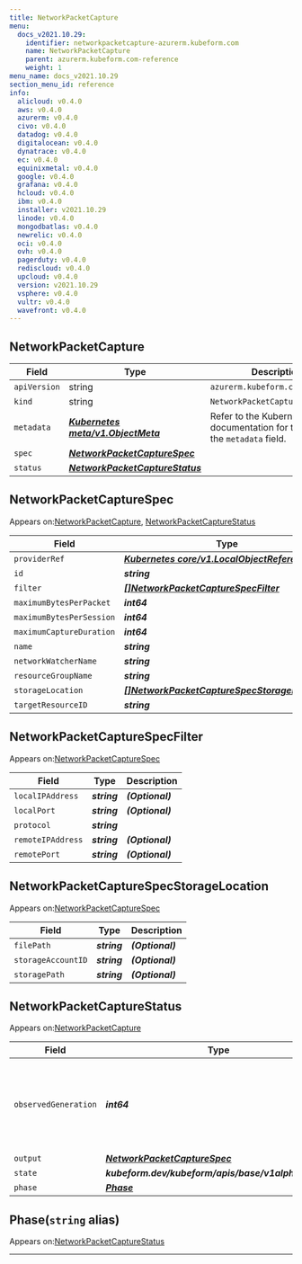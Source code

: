 ```yaml
---
title: NetworkPacketCapture
menu:
  docs_v2021.10.29:
    identifier: networkpacketcapture-azurerm.kubeform.com
    name: NetworkPacketCapture
    parent: azurerm.kubeform.com-reference
    weight: 1
menu_name: docs_v2021.10.29
section_menu_id: reference
info:
  alicloud: v0.4.0
  aws: v0.4.0
  azurerm: v0.4.0
  civo: v0.4.0
  datadog: v0.4.0
  digitalocean: v0.4.0
  dynatrace: v0.4.0
  ec: v0.4.0
  equinixmetal: v0.4.0
  google: v0.4.0
  grafana: v0.4.0
  hcloud: v0.4.0
  ibm: v0.4.0
  installer: v2021.10.29
  linode: v0.4.0
  mongodbatlas: v0.4.0
  newrelic: v0.4.0
  oci: v0.4.0
  ovh: v0.4.0
  pagerduty: v0.4.0
  rediscloud: v0.4.0
  upcloud: v0.4.0
  version: v2021.10.29
  vsphere: v0.4.0
  vultr: v0.4.0
  wavefront: v0.4.0
---
```


## NetworkPacketCapture
| Field | Type | Description |
| ------ | ----- | ----------- |
| `apiVersion` | string | `azurerm.kubeform.com/v1alpha1` |
|    `kind` | string | `NetworkPacketCapture` |
| `metadata` | ***[Kubernetes meta/v1.ObjectMeta](https://v1-18.docs.kubernetes.io/docs/reference/generated/kubernetes-api/v1.18/#objectmeta-v1-meta)***|Refer to the Kubernetes API documentation for the fields of the `metadata` field.|
| `spec` | ***[NetworkPacketCaptureSpec](#networkpacketcapturespec)***||
| `status` | ***[NetworkPacketCaptureStatus](#networkpacketcapturestatus)***||
## NetworkPacketCaptureSpec

Appears on:[NetworkPacketCapture](#networkpacketcapture), [NetworkPacketCaptureStatus](#networkpacketcapturestatus)

| Field | Type | Description |
| ------ | ----- | ----------- |
| `providerRef` | ***[Kubernetes core/v1.LocalObjectReference](https://v1-18.docs.kubernetes.io/docs/reference/generated/kubernetes-api/v1.18/#localobjectreference-v1-core)***||
| `id` | ***string***||
| `filter` | ***[[]NetworkPacketCaptureSpecFilter](#networkpacketcapturespecfilter)***| ***(Optional)*** |
| `maximumBytesPerPacket` | ***int64***| ***(Optional)*** |
| `maximumBytesPerSession` | ***int64***| ***(Optional)*** |
| `maximumCaptureDuration` | ***int64***| ***(Optional)*** |
| `name` | ***string***||
| `networkWatcherName` | ***string***||
| `resourceGroupName` | ***string***||
| `storageLocation` | ***[[]NetworkPacketCaptureSpecStorageLocation](#networkpacketcapturespecstoragelocation)***||
| `targetResourceID` | ***string***||
## NetworkPacketCaptureSpecFilter

Appears on:[NetworkPacketCaptureSpec](#networkpacketcapturespec)

| Field | Type | Description |
| ------ | ----- | ----------- |
| `localIPAddress` | ***string***| ***(Optional)*** |
| `localPort` | ***string***| ***(Optional)*** |
| `protocol` | ***string***||
| `remoteIPAddress` | ***string***| ***(Optional)*** |
| `remotePort` | ***string***| ***(Optional)*** |
## NetworkPacketCaptureSpecStorageLocation

Appears on:[NetworkPacketCaptureSpec](#networkpacketcapturespec)

| Field | Type | Description |
| ------ | ----- | ----------- |
| `filePath` | ***string***| ***(Optional)*** |
| `storageAccountID` | ***string***| ***(Optional)*** |
| `storagePath` | ***string***| ***(Optional)*** |
## NetworkPacketCaptureStatus

Appears on:[NetworkPacketCapture](#networkpacketcapture)

| Field | Type | Description |
| ------ | ----- | ----------- |
| `observedGeneration` | ***int64***| ***(Optional)*** Resource generation, which is updated on mutation by the API Server.|
| `output` | ***[NetworkPacketCaptureSpec](#networkpacketcapturespec)***| ***(Optional)*** |
| `state` | ***kubeform.dev/kubeform/apis/base/v1alpha1.State***| ***(Optional)*** |
| `phase` | ***[Phase](#phase)***| ***(Optional)*** |
## Phase(`string` alias)

Appears on:[NetworkPacketCaptureStatus](#networkpacketcapturestatus)

---
